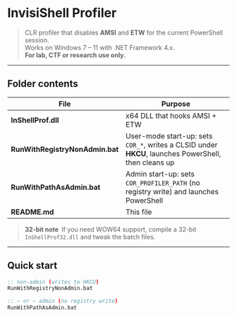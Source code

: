 # InvisiShell Profiler

> CLR profiler that disables **AMSI** and **ETW** for the current PowerShell session.  
> Works on Windows 7 – 11 with .NET Framework 4.x.  
> **For lab, CTF or research use only.**

---

## Folder contents

| File                              | Purpose |
|-----------------------------------|---------|
| **InShellProf.dll**               | x64 DLL that hooks AMSI + ETW |
| **RunWithRegistryNonAdmin.bat**   | User-mode start-up: sets `COR_*`, writes a CLSID under **HKCU**, launches PowerShell, then cleans up |
| **RunWithPathAsAdmin.bat**        | Admin start-up: sets `COR_PROFILER_PATH` (no registry write) and launches PowerShell |
| **README.md**                     | This file |

> **32-bit note** If you need WOW64 support, compile a 32-bit `InShellProf32.dll` and tweak the batch files.

---

## Quick start

```cmd
:: non-admin (writes to HKCU)
RunWithRegistryNonAdmin.bat

:: — or — admin (no registry write)
RunWithPathAsAdmin.bat
